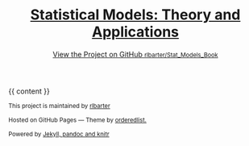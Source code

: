 <!doctype html>
<html>
<head>
<meta charset="utf-8">
<meta http-equiv="X-UA-Compatible" content="chrome=1">
<title>Statistical Models: Theory and Applications</title>

<link rel="stylesheet" href="stylesheets/styles.css">
<link rel="stylesheet" href="stylesheets/pygment_trac.css">
<!--	<link href='http://fonts.googleapis.com/css?family=Fanwood+Text:400,400italic' rel='stylesheet' type='text/css'> -->
<meta name="viewport" content="width=device-width, initial-scale=1, user-scalable=no">
<!--[if lt IE 9]>
 <script src="//html5shiv.googlecode.com/svn/trunk/html5.js"></script>
 <![endif]-->
</head>
<body>
<div class="wrapper">
<header>
<h1><a href="index.html">Statistical Models: Theory and Applications</a></h1>
<p></p>

<p class="view"><a href="https://github.com/rlbarter/Stat_Models_Book">View the Project on GitHub <small>rlbarter/Stat_Models_Book</small></a></p>

</header>

<section>  
{{ content }}
</section>

<footer>

<p><small>This project is maintained by <a href="https://github.com/rlbarter">rlbarter</a></small></p>
<p><small>Hosted on GitHub Pages &mdash; Theme by <a
href="https://github.com/orderedlist">orderedlist. </a></small></p>

<p><small>Powered by <a href="http://jekyllrb.com/">Jekyll, <a href="http://pandoc.org/">pandoc and <a href="http://yihui.name/knitr/">knitr</a></small></p>
</footer>


</div>
<script src="javascripts/scale.fix.js"></script>
<script>
(function(i,s,o,g,r,a,m){i['GoogleAnalyticsObject']=r;i[r]=i[r]||function(){
(i[r].q=i[r].q||[]).push(arguments)},i[r].l=1*new Date();a=s.createElement(o),
m=s.getElementsByTagName(o)[0];a.async=1;a.src=g;m.parentNode.insertBefore(a,m)
})(window,document,'script','//www.google-analytics.com/analytics.js','ga');
ga('create', 'UA-39541792-2', 'github.com');
ga('send', 'pageview');
</script>    
</body>
</html>